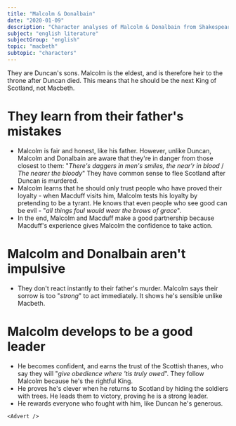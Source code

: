 ```yaml
---
title: "Malcolm & Donalbain"
date: "2020-01-09"
description: "Character analyses of Malcolm & Donalbain from Shakespeare's play, Macbeth."
subject: "english literature"
subjectGroup: "english"
topic: "macbeth"
subtopic: "characters"
---
```


They are Duncan's sons. Malcolm is the eldest, and is therefore heir to the throne after Duncan died. This means that he should be the next King of Scotland, not Macbeth.

# They learn from their father's mistakes

- Malcolm is fair and honest, like his father. However, unlike Duncan, Malcolm and Donalbain are aware that they're in danger from those closest to them: "_There's daggers in men's smiles, the near'r in blood_ / _The nearer the bloody_" They have common sense to flee Scotland after Duncan is murdered.
- Malcolm learns that he should only trust people who have proved their loyalty - when Macduff visits him, Malcolm tests his loyalty by pretending to be a tyrant. He knows that even people who see good can be evil - "_all things foul would wear the brows of grace_".
- In the end, Malcolm and Macduff make a good partnership because Macduff's experience gives Malcolm the confidence to take action.

# Malcolm and Donalbain aren't impulsive

- They don't react instantly to their father's murder. Malcolm says their sorrow is too "_strong_" to act immediately. It shows he's sensible unlike Macbeth.

# Malcolm develops to be a good leader

- He becomes confident, and earns the trust of the Scottish thanes, who say they will "_give obedience where 'tis truly owed_". They follow Malcolm because he's the rightful King.
- He proves he's clever when he returns to Scotland by hiding the soldiers with trees. He leads them to victory, proving he is a strong leader.
- He rewards everyone who fought with him, like Duncan he's generous.

```react
<Advert />
```
